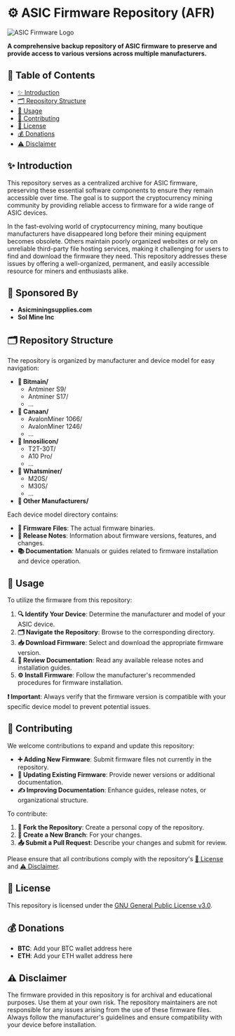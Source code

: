 # ⚙️ ASIC Firmware Repository (AFR)

![ASIC Firmware Logo](https://solmine-shopify-media.s3.amazonaws.com/afr.png "ASIC Firmware Repository Logo")

**A comprehensive backup repository of ASIC firmware to preserve and provide access to various versions across multiple manufacturers.**

## 📑 Table of Contents

- [✨ Introduction](#-introduction)
- [🗂️ Repository Structure](#️-repository-structure)
- [🔧 Usage](#-usage)
- [🤝 Contributing](#-contributing)
- [📜 License](#-license)
- [💰 Donations](#-donations)
- [⚠️ Disclaimer](#️-disclaimer)

## ✨ Introduction

This repository serves as a centralized archive for ASIC firmware, preserving these essential software components to ensure they remain accessible over time. The goal is to support the cryptocurrency mining community by providing reliable access to firmware for a wide range of ASIC devices.

In the fast-evolving world of cryptocurrency mining, many boutique manufacturers have disappeared long before their mining equipment becomes obsolete. Others maintain poorly organized websites or rely on unreliable third-party file hosting services, making it challenging for users to find and download the firmware they need. This repository addresses these issues by offering a well-organized, permanent, and easily accessible resource for miners and enthusiasts alike.

## 🤝 Sponsored By
- **Asicminingsupplies.com**
- **Sol Mine Inc**

## 🗂️ Repository Structure

The repository is organized by manufacturer and device model for easy navigation:

- **📁 Bitmain/**
  - Antminer S9/
  - Antminer S17/
  - ...
- **📁 Canaan/**
  - AvalonMiner 1066/
  - AvalonMiner 1246/
  - ...
- **📁 Innosilicon/**
  - T2T-30T/
  - A10 Pro/
  - ...
- **📁 Whatsminer/**
  - M20S/
  - M30S/
  - ...
- **📁 Other Manufacturers/**

Each device model directory contains:

- **📝 Firmware Files**: The actual firmware binaries.
- **📄 Release Notes**: Information about firmware versions, features, and changes.
- **📚 Documentation**: Manuals or guides related to firmware installation and device operation.

## 🔧 Usage

To utilize the firmware from this repository:

1. **🔍 Identify Your Device**: Determine the manufacturer and model of your ASIC device.
2. **🗂️ Navigate the Repository**: Browse to the corresponding directory.
3. **📥 Download Firmware**: Select and download the appropriate firmware version.
4. **📖 Review Documentation**: Read any available release notes and installation guides.
5. **⚙️ Install Firmware**: Follow the manufacturer's recommended procedures for firmware installation.

**❗ Important**: Always verify that the firmware version is compatible with your specific device model to prevent potential issues.

## 🤝 Contributing

We welcome contributions to expand and update this repository:

- **➕ Adding New Firmware**: Submit firmware files not currently in the repository.
- **🔄 Updating Existing Firmware**: Provide newer versions or additional documentation.
- **✍️ Improving Documentation**: Enhance guides, release notes, or organizational structure.

To contribute:

1. **🔗 Fork the Repository**: Create a personal copy of the repository.
2. **🌱 Create a New Branch**: For your changes.
3. **📤 Submit a Pull Request**: Describe your changes and submit for review.

Please ensure that all contributions comply with the repository's [📜 License](#-license) and [⚠️ Disclaimer](#️-disclaimer).

## 📜 License

This repository is licensed under the [GNU General Public License v3.0](LICENSE).

## 💰 Donations

- **BTC**: Add your BTC wallet address here  
- **ETH**: Add your ETH wallet address here  

## ⚠️ Disclaimer

The firmware provided in this repository is for archival and educational purposes. Use them at your own risk. The repository maintainers are not responsible for any issues arising from the use of these firmware files. Always follow the manufacturer's guidelines and ensure compatibility with your device before installation.
